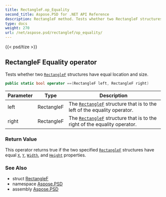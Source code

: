 ```yaml
---
title: RectangleF.op_Equality
second_title: Aspose.PSD for .NET API Reference
description: RectangleF method. Tests whether two RectangleF structures have equal location and size
type: docs
weight: 270
url: /net/aspose.psd/rectanglef/op_equality/
---
```

{{< psd/tize >}}
## RectangleF Equality operator

Tests whether two [`RectangleF`](../) structures have equal location and size.

```csharp
public static bool operator ==(RectangleF left, RectangleF right)
```

| Parameter | Type | Description |
| --- | --- | --- |
| left | RectangleF | The [`RectangleF`](../) structure that is to the left of the equality operator. |
| right | RectangleF | The [`RectangleF`](../) structure that is to the right of the equality operator. |

### Return Value

This operator returns true if the two specified [`RectangleF`](../) structures have equal [`X`](../x/), [`Y`](../y/), [`Width`](../width/), and [`Height`](../height/) properties.

### See Also

* struct [RectangleF](../)
* namespace [Aspose.PSD](../../rectanglef/)
* assembly [Aspose.PSD](../../../)


